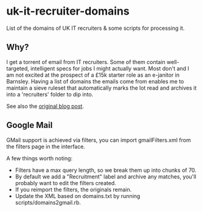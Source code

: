 uk-it-recruiter-domains
=======================
List of the domains of UK IT recruiters &amp; some scripts for processing it.

Why?
----
I get a torrent of email from IT recruiters. Some of them contain
well-targeted, intelligent specs for jobs I might actually want.  Most don't
and I am not excited at the prospect of a £15k starter role as an e-janitor
in Barnsley.  Having a list of domains the emails come from enables me to
maintain a sieve ruleset that automatically marks the lot read and archives
it into a 'recruiters' folder to dip into.

See also the [original blog post](https://mocko.org.uk/b/2011/09/08/silencing-the-flood-of-recruiter-emails-with-a-domain-list/).

Google Mail
-----------

GMail support is achieved via filters, you can import gmailFilters.xml from the
filters page in the interface.

A few things worth noting:

- Filters have a max query length, so we break them up into chunks of 70.
- By default we add a "Recruitment" label and archive any matches, you'll
  probably want to edit the filters created.
- If you reimport the filters, the originals remain.
- Update the XML based on domains.txt by running scripts/domains2gmail.rb.
